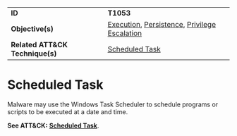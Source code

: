 |||
|---------|------------------------|
|**ID**|**T1053**|
|**Objective(s)**| [Execution](https://github.com/MAECProject/malware-behaviors/tree/master/execution), [Persistence](https://github.com/MAECProject/malware-behaviors/tree/master/persistence), [Privilege Escalation](https://github.com/MAECProject/malware-behaviors/tree/master/privilege-escalation)|
|**Related ATT&CK Technique(s)**|[Scheduled Task](https://attack.mitre.org/techniques/T1053/)|


Scheduled Task
==============
Malware may use the Windows Task Scheduler to schedule programs or scripts to be executed at a date and time.

**See ATT&CK:** [**Scheduled Task**](https://attack.mitre.org/techniques/T1053/).